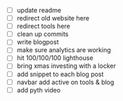 - [ ] update readme
- [ ] redirect old website here
- [ ] redirect tools here
- [ ] clean up commits
- [ ] write blogpost
- [ ] make sure analytics are working
- [ ] hit 100/100/100 lighthouse
- [ ] bring xmas investing with a locker
- [ ] add snippet to each blog post
- [ ] navbar add active on tools & blog
- [ ] add pyth video